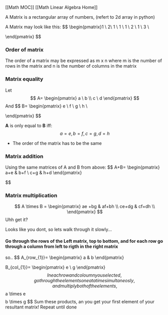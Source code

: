 [[Math MOC]]
[[Math Linear Algebra Home]]

A Matrix is a rectangular array of numbers, (refert to 2d array in python)



A Matrix may look like this:
$$
\begin{pmatrix}1 \ 2\\
1  \ 1  \\ 
1 \ 2 \\
1 \ 3 \\

\end{pmatrix}
$$
### Order of matrix

The order of a matrix may be expressed as m x n
where m is the number of rows in the matrix
and n is the number of columns in the matrix
### Matrix equality
Let $$
A= \begin{pmatrix}
a \ b \\ 
c \ d
 \end{pmatrix}
$$
And 
$$
B= \begin{pmatrix}
e \ f \\
g \ h \\

\end{pmatrix}
$$

**A** is only equal to **B** iff:
$$
a = e, b=f, c=g,d=h
$$
- The order of the matrix has to be the same
### Matrix addition

Using the same matrices of A and B from above:
$$
A+B= \begin{pmatrix}
a+e  &  b+f  \\
c+g  &  h+d
\end{pmatrix}

$$

### Matrix multiplication

$$
A \times B = \begin{pmatrix}
ae +bg  & af+bh \\
ce+dg & cf+dh \\
\end{pmatrix}
$$
Uhh get it?

Looks like you dont, so lets walk through it slowly...

#### Go through the rows of the Left matrix, top to bottom, and for each row go through a column from left to rigth in the right matrix

so..
$$
A_{row_{1}}= \begin{pmatrix}
a & b
\end{pmatrix}

$$
$$
B_{col_{1}}= \begin{pmatrix}
e \\
g
\end{pmatrix}
$$
In each row and coloumn you selected, go through the elements one at a time simultaneosly, and multiply both of the elements,
$$
a \times e
$$
$$
b \times g
$$
Sum these products, an you get your first element of your resultant matrix!
Repeat until done



